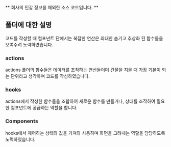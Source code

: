 ** 회사의 민감 정보를 제외한 소스 코드입니다. **


## 폴더에 대한 설명

코드를 작성할 때 컴포넌트 단에서는 복잡한 연산은 최대한 숨기고 추상화 된 함수들을 보여주려 노력하였습니다.

### actions

actions 폴더의 함수들은 데이터를 조작하는 연산들이며 건물을 지을 때 가장 기본이 되는 단위라고 생각하며 코드를 작성하였습니다.

### hooks
actions에서 작성한 함수들을 조합하여 새로운 함수를 만들거나, 상태를 조작하여 필요한 컴포넌트에 공급하는 역할을 합니다.

### Components
hooks에서 제어하는 상태와 값을 가져와 사용하며 화면을 그려내는 역할을 담당하도록 노력하였습니다.